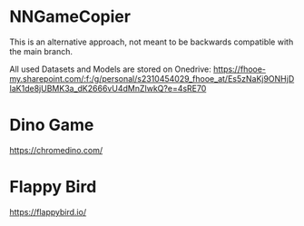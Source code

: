 # NNGameCopier
This is an alternative approach, not meant to be backwards compatible with the main branch.

All used Datasets and Models are stored on Onedrive: https://fhooe-my.sharepoint.com/:f:/g/personal/s2310454029_fhooe_at/Es5zNaKj9ONHjDIaK1de8jUBMK3a_dK2666vU4dMnZIwkQ?e=4sRE70

# Dino Game
https://chromedino.com/

# Flappy Bird
https://flappybird.io/